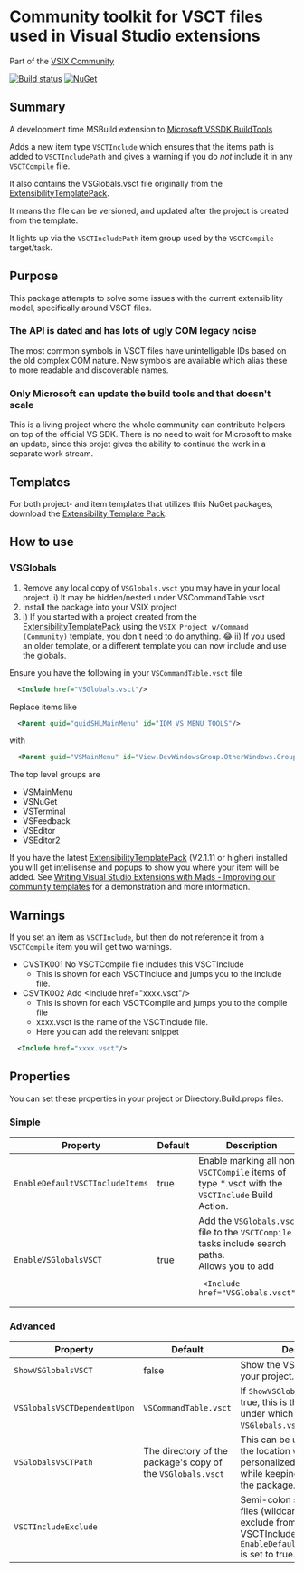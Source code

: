 ﻿# Community toolkit for VSCT files used in Visual Studio extensions

Part of the [VSIX Community](https://github.com/VsixCommunity)

[![Build status](https://ci.appveyor.com/api/projects/status/k07xa22ouf0lt6b6?svg=true)](https://ci.appveyor.com/project/madskristensen/community-visualstudio-vsct)
[![NuGet](https://img.shields.io/nuget/v/Community.VisualStudio.VSCT)](https://nuget.org/packages/Community.VisualStudio.VSCT/)

## Summary

A development time MSBuild extension to [Microsoft.VSSDK.BuildTools](https://www.nuget.org/packages/Microsoft.VSSDK.BuildTools/)

Adds a new item type `VSCTInclude` which ensures that the items path is added to `VSCTIncludePath` and gives a warning if you do _not_ include it in any `VSCTCompile` file.

It also contains the VSGlobals.vsct file originally from the [ExtensibilityTemplatePack](https://github.com/madskristensen/ExtensibilityTemplatePack).

It means the file can be versioned, and updated after the project is created from the template.

It lights up via the `VSCTIncludePath` item group used by the `VSCTCompile` target/task.

## Purpose
This package attempts to solve some issues with the current extensibility model, specifically around VSCT files.

### The API is dated and has lots of ugly COM legacy noise
The most common symbols in VSCT files have unintelligable IDs based on the old complex COM nature. New symbols are available which alias these to more readable and discoverable names.

### Only Microsoft can update the build tools and that doesn't scale
This is a living project where the whole community can contribute helpers on top of the official VS SDK. There is no need to wait for Microsoft to make an update, since this projet gives the ability to continue the work in a separate work stream.

## Templates
For both project- and item templates that utilizes this NuGet packages, download the [Extensibility Template Pack](https://marketplace.visualstudio.com/items?itemName=MadsKristensen.ExtensibilityItemTemplates).

## How to use

### VSGlobals 
1) Remove any local copy of `VSGlobals.vsct` you may have in your local project.
   i) It may be hidden/nested under VSCommandTable.vsct
2) Install the package into your VSIX project
3)
    i)  If you started with a project created from the [ExtensibilityTemplatePack](https://github.com/madskristensen/ExtensibilityTemplatePack) using the `VSIX Project w/Command (Community)` template, you don't need to do anything. :joy:
    ii) If you used an older template, or a different template you can now include and use the globals.

Ensure you have the following in your `VSCommandTable.vsct` file
```xml
  <Include href="VSGlobals.vsct"/>
```

Replace items like
```xml
  <Parent guid="guidSHLMainMenu" id="IDM_VS_MENU_TOOLS"/>
```
with
```xml
  <Parent guid="VSMainMenu" id="View.DevWindowsGroup.OtherWindows.Group1"/>
```

The top level groups are 
- VSMainMenu
- VSNuGet
- VSTerminal
- VSFeedback
- VSEditor
- VSEditor2

If you have the latest [ExtensibilityTemplatePack](https://github.com/madskristensen/ExtensibilityTemplatePack) (V2.1.11 or higher) installed you will get intellisense and popups to show you where your item will be added.
See [Writing Visual Studio Extensions with Mads - Improving our community templates](https://www.youtube.com/watch?v=Gzpntvp0yzo&t=1s) for a demonstration and more information.

## Warnings

If you set an item as `VSCTInclude`, but then do not reference it from a `VSCTCompile` item you will get two warnings.

- CVSTK001 No VSCTCompile file includes this VSCTInclude
  - This is shown for each VSCTInclude and jumps you to the include file.
- CSVTK002 Add &lt;Include href="xxxx.vsct"/&gt;
  - This is shown for each VSCTCompile and jumps you to the compile file
  - xxxx.vsct is the name of the VSCTInclude file.
  - Here you can add the relevant snippet
```xml
  <Include href="xxxx.vsct"/>
```


## Properties

You can set these properties in your project or Directory.Build.props files.
### Simple
| Property | Default | Description |
|-|-|-|
| `EnableDefaultVSCTIncludeItems` | true | Enable marking all non-`VSCTCompile` items of type *.vsct with the `VSCTInclude` Build Action. |
| `EnableVSGlobalsVSCT` | true | Add the `VSGlobals.vsct` file to the `VSCTCompile` tasks include search paths.<br/>Allows you to add <pre lang="xml"> <code>&lt;Include href="VSGlobals.vsct"/&gt;</code></pre> |
### Advanced
| Property | Default | Description |
|-|-|-|
| `ShowVSGlobalsVSCT` | false | Show the VSGlobals.vsct file in your project. |
| `VSGlobalsVSCTDependentUpon` | `VSCommandTable.vsct` | If `ShowVSGlobalsVSCT` is set to true, this is the name of the file under which the `VSGlobals.vsct` will be nested. |
| `VSGlobalsVSCTPath` | The directory of the package's copy of the `VSGlobals.vsct` | This can be used to override the location with a personalized copy of the file, while keeping the logic from the package. |
| `VSCTIncludeExclude` |  | Semi-colon separated list of files (wildcards allowed) to exclude from being included as VSCTInclude if `EnableDefaultVSCTIncludeItems` is set to true.

